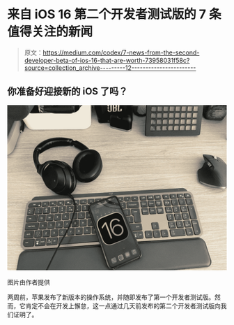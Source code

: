 # 来自 iOS 16 第二个开发者测试版的 7 条值得关注的新闻

> 原文：<https://medium.com/codex/7-news-from-the-second-developer-beta-of-ios-16-that-are-worth-73958031f58c?source=collection_archive---------12----------------------->

## 你准备好迎接新的 iOS 了吗？

![](img/d3fc2475a330efe0f7c594918696697d.png)

图片由作者提供

两周前，苹果发布了新版本的操作系统，并随即发布了第一个开发者测试版。然而，它肯定不会在开发上懈怠，这一点通过几天前发布的第二个开发者测试版向我们证明了。